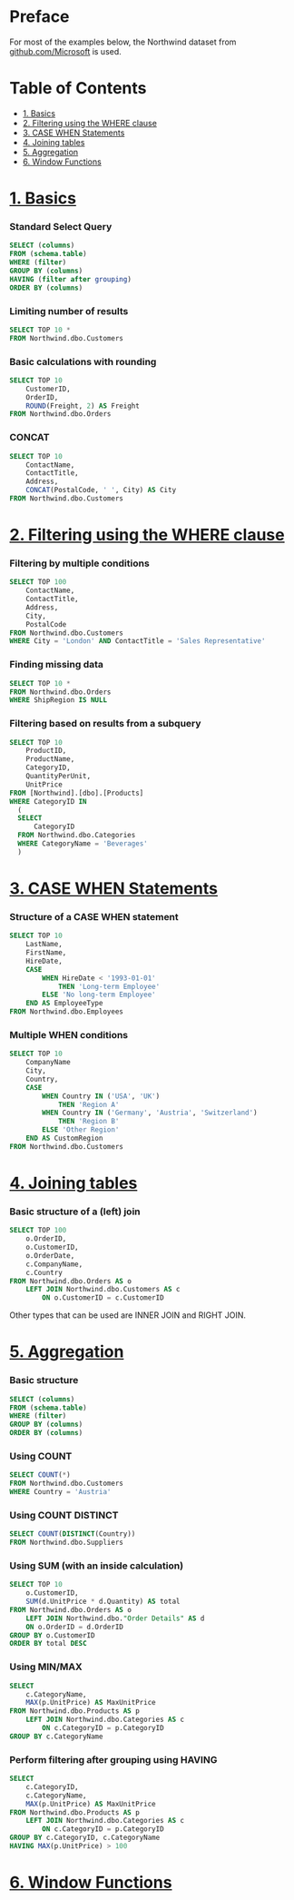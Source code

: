 
# Preface

For most of the examples below, the Northwind dataset from [github.com/Microsoft](https://github.com/Microsoft/sql-server-samples/tree/master/samples/databases/northwind-pubs) is used.

# Table of Contents

* [1. Basics](#basics)
* [2. Filtering using the WHERE clause](#2-filtering-using-the-where-clause)
* [3. CASE WHEN Statements](#3-case-when-statements)
* [4. Joining tables](#4-joining-tables)
* [5. Aggregation](#5-aggregation)
* [6. Window Functions](#6-window-functions)

# [1. Basics](#basics)

### Standard Select Query

```sql
SELECT (columns)
FROM (schema.table)
WHERE (filter)
GROUP BY (columns)
HAVING (filter after grouping)
ORDER BY (columns)
```

### Limiting number of results

```sql
SELECT TOP 10 *
FROM Northwind.dbo.Customers
```

### Basic calculations with rounding

```sql
SELECT TOP 10
	CustomerID,
	OrderID,
	ROUND(Freight, 2) AS Freight
FROM Northwind.dbo.Orders
```

### CONCAT

```sql
SELECT TOP 10
	ContactName,
	ContactTitle,
	Address,
	CONCAT(PostalCode, ' ', City) AS City
FROM Northwind.dbo.Customers
```

# [2. Filtering using the WHERE clause](#2-filtering-using-the-where-clause)

### Filtering by multiple conditions

```sql
SELECT TOP 100
	ContactName,
	ContactTitle,
	Address,
	City,
	PostalCode
FROM Northwind.dbo.Customers
WHERE City = 'London' AND ContactTitle = 'Sales Representative'
```
### Finding missing data

```sql
SELECT TOP 10 *
FROM Northwind.dbo.Orders
WHERE ShipRegion IS NULL
```

### Filtering based on results from a subquery

```sql
SELECT TOP 10
	ProductID,
	ProductName,
	CategoryID,
	QuantityPerUnit,
	UnitPrice
FROM [Northwind].[dbo].[Products]
WHERE CategoryID IN
  (
  SELECT 
	  CategoryID
  FROM Northwind.dbo.Categories
  WHERE CategoryName = 'Beverages'
  )
```

# [3. CASE WHEN Statements](#3-case-when-statements)

### Structure of a CASE WHEN statement

```sql
SELECT TOP 10
	LastName,
	FirstName,
	HireDate,
	CASE
		WHEN HireDate < '1993-01-01'
			THEN 'Long-term Employee'
		ELSE 'No long-term Employee'
	END AS EmployeeType
FROM Northwind.dbo.Employees
```

### Multiple WHEN conditions

```sql
SELECT TOP 10
	CompanyName
	City,
	Country,
	CASE 
		WHEN Country IN ('USA', 'UK')
			THEN 'Region A'
		WHEN Country IN ('Germany', 'Austria', 'Switzerland')
			THEN 'Region B'
		ELSE 'Other Region'
	END AS CustomRegion
FROM Northwind.dbo.Customers
```

# [4. Joining tables](#4-joining-tables)

### Basic structure of a (left) join

```sql
SELECT TOP 100 
	o.OrderID,
	o.CustomerID,
	o.OrderDate,
	c.CompanyName,
	c.Country
FROM Northwind.dbo.Orders AS o
	LEFT JOIN Northwind.dbo.Customers AS c
		ON o.CustomerID = c.CustomerID
```

Other types that can be used are INNER JOIN and RIGHT JOIN. 

# [5. Aggregation](#5-aggregation)

### Basic structure

```sql
SELECT (columns)
FROM (schema.table)
WHERE (filter)
GROUP BY (columns)
ORDER BY (columns)
```

### Using COUNT

```sql
SELECT COUNT(*)
FROM Northwind.dbo.Customers
WHERE Country = 'Austria'
```


### Using COUNT DISTINCT

```sql
SELECT COUNT(DISTINCT(Country))
FROM Northwind.dbo.Suppliers
```

### Using SUM (with an inside calculation)

```sql
SELECT TOP 10
	o.CustomerID,
	SUM(d.UnitPrice * d.Quantity) AS total
FROM Northwind.dbo.Orders AS o
	LEFT JOIN Northwind.dbo."Order Details" AS d
	ON o.OrderID = d.OrderID
GROUP BY o.CustomerID
ORDER BY total DESC
```

### Using MIN/MAX

```sql
SELECT 
	c.CategoryName,
	MAX(p.UnitPrice) AS MaxUnitPrice
FROM Northwind.dbo.Products AS p
	LEFT JOIN Northwind.dbo.Categories AS c
		ON c.CategoryID = p.CategoryID
GROUP BY c.CategoryName
```

### Perform filtering after grouping using HAVING

```sql
SELECT 
	c.CategoryID,
	c.CategoryName,
	MAX(p.UnitPrice) AS MaxUnitPrice
FROM Northwind.dbo.Products AS p
	LEFT JOIN Northwind.dbo.Categories AS c
		ON c.CategoryID = p.CategoryID
GROUP BY c.CategoryID, c.CategoryName 
HAVING MAX(p.UnitPrice) > 100
```

# [6. Window Functions](#6-window-functions)

